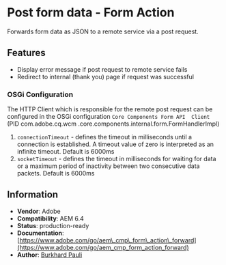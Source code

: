 <!--
Copyright 2020 Adobe

Licensed under the Apache License, Version 2.0 (the "License");
you may not use this file except in compliance with the License.
You may obtain a copy of the License at

    http://www.apache.org/licenses/LICENSE-2.0

Unless required by applicable law or agreed to in writing, software
distributed under the License is distributed on an "AS IS" BASIS,
WITHOUT WARRANTIES OR CONDITIONS OF ANY KIND, either express or implied.
See the License for the specific language governing permissions and
limitations under the License.
-->
Post form data - Form Action
====
Forwards form data as JSON to a remote service via a post request. 

## Features
* Display error message if post request to remote service fails
* Redirect to internal (thank you) page if request was successful  

### OSGi Configuration
The HTTP Client which is responsible for the remote post request can be configured in the OSGi configuration `Core Components Form API 
Client` (PID
 com.adobe.cq.wcm
.core.components.internal.form.FormHandlerImpl)

1. `connectionTimeout` - defines the timeout in milliseconds until a connection is established. A timeout value of zero is interpreted as
 an infinite timeout. Default is 6000ms
2. `socketTimeout` - defines the timeout in milliseconds for waiting for data or a maximum period of inactivity between two consecutive 
data packets. Default is 6000ms

## Information
* **Vendor**: Adobe
* **Compatibility**: AEM 6.4
* **Status**: production-ready
* **Documentation**: [https://www.adobe.com/go/aem\_cmp\_form\_action\_forward](https://www.adobe.com/go/aem_cmp_form_action_forward)
* **Author**: [Burkhard Pauli](https://github.com/bpauli)

